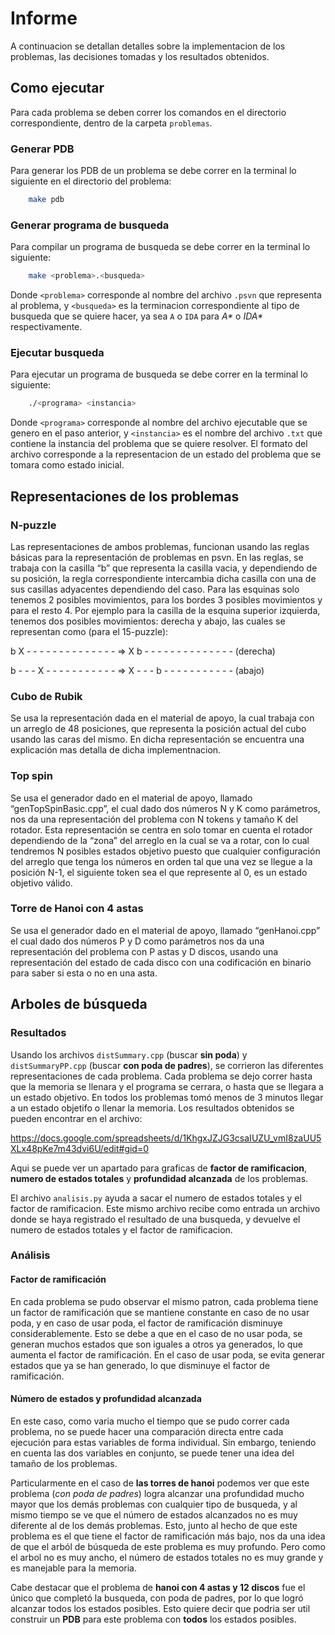 # Informe

A continuacion se detallan detalles sobre la implementacion de los problemas, las decisiones tomadas y los resultados obtenidos.

## Como ejecutar
Para cada problema se deben correr los comandos en el directorio correspondiente, dentro de la carpeta `problemas`.

### Generar PDB
Para generar los PDB de un problema se debe correr en la terminal lo siguiente en el directorio del problema:
```bash
	make pdb
```

### Generar programa de busqueda
Para compilar un programa de busqueda se debe correr en la terminal lo siguiente:
```bash
	make <problema>.<busqueda>
```
Donde `<problema>` corresponde al nombre del archivo `.psvn` que representa al problema, y `<busqueda>` es la terminacion correspondiente al tipo de busqueda que se quiere hacer, ya sea `A` o `IDA` para *A\** o *IDA\** respectivamente.

### Ejecutar busqueda
Para ejecutar un programa de busqueda se debe correr en la terminal lo siguiente:
```bash
	./<programa> <instancia>
```
Donde `<programa>` corresponde al nombre del archivo ejecutable que se genero en el paso anterior, y `<instancia>` es el nombre del archivo `.txt` que contiene la instancia del problema que se quiere resolver. El formato del archivo corresponde a la representacion de un estado del problema que se tomara como estado inicial.

## Representaciones de los problemas
   
### N-puzzle
Las representaciones de ambos problemas, funcionan usando las reglas básicas para la representación de problemas en psvn. En las reglas, se trabaja con la casilla “b” que representa la casilla vacia, y dependiendo de su posición, la regla correspondiente intercambia dicha casilla con una de sus casillas adyacentes dependiendo del caso. Para las esquinas solo tenemos 2 posibles movimientos, para los bordes 3 posibles movimientos y para el resto 4. Por ejemplo para la casilla de la esquina superior izquierda, tenemos dos posibles movimientos: derecha y abajo, las cuales se representan como (para el 15-puzzle):

b X - - - - - - - - - - - - - - => X b - - - - - - - - - - - - - -              (derecha)

b - - - X - - - - - - - - - - - => X - - - b - - - - - - - - - - -              (abajo)

### Cubo de Rubik

Se usa la representación dada en el material de apoyo, la cual trabaja con un arreglo de 48 posiciones, que representa la posición actual del cubo usando las caras del mismo. En dicha representación se encuentra una explicación mas detalla de dicha implementnacion.

### Top spin

Se usa el generador dado en el material de apoyo, llamado “genTopSpinBasic.cpp”, el cual dado dos números N y K como parámetros, nos da una representación del problema con N tokens y tamaño K del rotador. Esta representación se centra en solo tomar en cuenta el rotador dependiendo de la “zona” del arreglo en la cual se va a rotar, con lo cual tendremos N posibles estados objetivo puesto que cualquier configuración del arreglo que tenga los números en orden tal que una vez se llegue a la posición N-1, el siguiente token sea el que represente al 0, es un estado objetivo válido.

### Torre de Hanoi con 4 astas

Se usa el generador dado en el material de apoyo, llamado “genHanoi.cpp” el cual dado dos números  P y D como parámetros nos da una representación del problema con P astas y D discos, usando una representación del estado de cada disco con una codificación en binario para saber si esta o no en una asta.

## Arboles de búsqueda

### Resultados

Usando los archivos `distSummary.cpp` (buscar **sin poda**) y `distSummaryPP.cpp` (buscar **con poda de padres**), se corrieron las diferentes representaciones de cada problema.
Cada problema se dejo correr hasta que la memoria se llenara y el programa se cerrara, o hasta que se llegara a un estado objetivo. En todos los problemas tomó menos de 3 minutos llegar a un estado objetifo o llenar la memoria. Los resultados obtenidos se pueden encontrar en el archivo:

https://docs.google.com/spreadsheets/d/1KhgxJZJG3csaIUZU_vmI8zaUU5XLx48pKe7m43dvi6U/edit#gid=0

Aqui se puede ver un apartado para graficas de **factor de ramificacion**, **numero de estados totales** y **profundidad alcanzada** de los problemas.

El archivo `analisis.py` ayuda a sacar el numero de estados totales y el factor de ramificacion. Este mismo archivo recibe como entrada un archivo donde se haya registrado el resultado de una busqueda, y devuelve el numero de estados totales y el factor de ramificacion.

### Análisis

#### Factor de ramificación

En cada problema se pudo observar el mismo patron, cada problema tiene un factor de ramificación que se mantiene constante en caso de no usar poda, y en caso de usar poda, el factor de ramificación disminuye considerablemente. Esto se debe a que en el caso de no usar poda, se generan muchos estados que son iguales a otros ya generados, lo que aumenta el factor de ramificación. En el caso de usar poda, se evita generar estados que ya se han generado, lo que disminuye el factor de ramificación.

#### Número de estados y profundidad alcanzada

En este caso, como varia mucho el tiempo que se pudo correr cada problema, no se puede hacer una comparación directa entre cada ejecución para estas variables de forma individual. Sin embargo, teniendo en cuenta las dos variables en conjunto, se puede tener una idea del tamaño de los problemas. 

Particularmente en el caso de **las torres de hanoi** podemos ver que este problema (*con poda de padres*) logra alcanzar una profundidad mucho mayor que los demás problemas con cualquier tipo de busqueda, y al mismo tiempo se ve que el número de estados alcanzados no es muy diferente al de los demás problemas. Esto, junto al hecho de que este problema es el que tiene el factor de ramificación más bajo, nos da una idea de que el arból de búsqueda de este problema es muy profundo. Pero como el arbol no es muy ancho, el número de estados totales no es muy grande y es manejable para la memoria.

Cabe destacar que el problema de **hanoi con 4 astas y 12 discos** fue el único que completó la busqueda, con poda de padres, por lo que logró alcanzar todos los estados posibles. Esto quiere decir que podria ser util construir un **PDB** para este problema con **todos** los estados posibles.